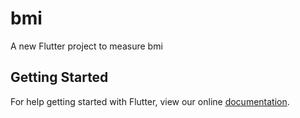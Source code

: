 # bmi

A new Flutter project to measure bmi

## Getting Started

For help getting started with Flutter, view our online
[documentation](https://flutter.io/).
